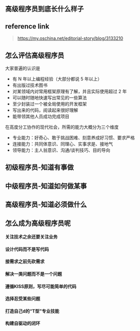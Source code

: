 ## 高级程序员到底长什么样子

## reference link

>  https://my.oschina.net/editorial-story/blog/3133210 

## 怎么评估高级程序员

大家普遍的认识是

- 有 N 年以上编程经验（大部分都说 5 年以上）
- 有出版过技术图书
- 对某领域内对常用框架原理有了解，并且实际使用超过 2 年
- 可以随时随地快速写出常见的一些算法
- 至少封装过一个被全局使用的开发框架
- 写出来的代码，阅读起来很好理解
- 能带领其他人员成功完成项目

在高度分工协作的现代社会，所需的能力大概分为三个维度

- 专业能力：好奇心、敢于挑战困难、刻意养成好习惯、要求严格
- 连接能力：共同体意识、同理心、实事求是、接地气
- 领导能力：主人翁意识、沟通/谈判技巧、目的导向

## 初级程序员-知道有事做

## 中级程序员-知道如何做某事

## 高级程序员-知道必须做什么

## 怎么成为高级程序员呢

#### 关注技术之余还要关注业务

#### 设计代码而不是写代码

#### 接需求之前先砍需求

#### 解决一类问题而不是一个问题

#### 遵循KISS原则，写尽可能简单的代码

#### 选择忍受某些问题

#### 打造自己d的“T型”专业技能

#### 构建自驱动的闭环

